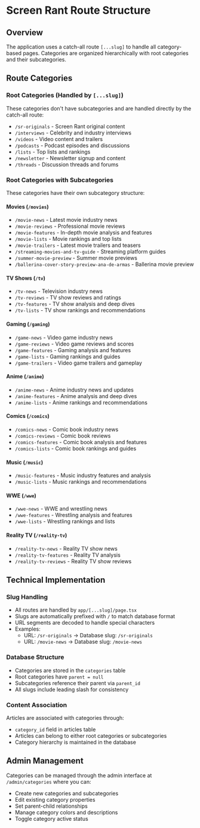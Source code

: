# Screen Rant Route Structure

## Overview
The application uses a catch-all route `[...slug]` to handle all category-based pages. Categories are organized hierarchically with root categories and their subcategories.

## Route Categories

### Root Categories (Handled by `[...slug]`)
These categories don't have subcategories and are handled directly by the catch-all route:

- `/sr-originals` - Screen Rant original content
- `/interviews` - Celebrity and industry interviews  
- `/videos` - Video content and trailers
- `/podcasts` - Podcast episodes and discussions
- `/lists` - Top lists and rankings
- `/newsletter` - Newsletter signup and content
- `/threads` - Discussion threads and forums

### Root Categories with Subcategories
These categories have their own subcategory structure:

#### Movies (`/movies`)
- `/movie-news` - Latest movie industry news
- `/movie-reviews` - Professional movie reviews
- `/movie-features` - In-depth movie analysis and features
- `/movie-lists` - Movie rankings and top lists
- `/movie-trailers` - Latest movie trailers and teasers
- `/streaming-movies-and-tv-guide` - Streaming platform guides
- `/summer-movie-preview` - Summer movie previews
- `/ballerina-cover-story-preview-ana-de-armas` - Ballerina movie preview

#### TV Shows (`/tv`)
- `/tv-news` - Television industry news
- `/tv-reviews` - TV show reviews and ratings
- `/tv-features` - TV show analysis and deep dives
- `/tv-lists` - TV show rankings and recommendations

#### Gaming (`/gaming`)
- `/game-news` - Video game industry news
- `/game-reviews` - Video game reviews and scores
- `/game-features` - Gaming analysis and features
- `/game-lists` - Gaming rankings and guides
- `/game-trailers` - Video game trailers and gameplay

#### Anime (`/anime`)
- `/anime-news` - Anime industry news and updates
- `/anime-features` - Anime analysis and deep dives
- `/anime-lists` - Anime rankings and recommendations

#### Comics (`/comics`)
- `/comics-news` - Comic book industry news
- `/comics-reviews` - Comic book reviews
- `/comics-features` - Comic book analysis and features
- `/comics-lists` - Comic book rankings and guides

#### Music (`/music`)
- `/music-features` - Music industry features and analysis
- `/music-lists` - Music rankings and recommendations

#### WWE (`/wwe`)
- `/wwe-news` - WWE and wrestling news
- `/wwe-features` - Wrestling analysis and features
- `/wwe-lists` - Wrestling rankings and lists

#### Reality TV (`/reality-tv`)
- `/reality-tv-news` - Reality TV show news
- `/reality-tv-features` - Reality TV analysis
- `/reality-tv-reviews` - Reality TV show reviews

## Technical Implementation

### Slug Handling
- All routes are handled by `app/[...slug]/page.tsx`
- Slugs are automatically prefixed with `/` to match database format
- URL segments are decoded to handle special characters
- Examples:
  - URL: `/sr-originals` → Database slug: `/sr-originals`
  - URL: `/movie-news` → Database slug: `/movie-news`

### Database Structure
- Categories are stored in the `categories` table
- Root categories have `parent = null`
- Subcategories reference their parent via `parent_id`
- All slugs include leading slash for consistency

### Content Association
Articles are associated with categories through:
- `category_id` field in articles table
- Articles can belong to either root categories or subcategories
- Category hierarchy is maintained in the database

## Admin Management
Categories can be managed through the admin interface at `/admin/categories` where you can:
- Create new categories and subcategories
- Edit existing category properties
- Set parent-child relationships
- Manage category colors and descriptions
- Toggle category active status 